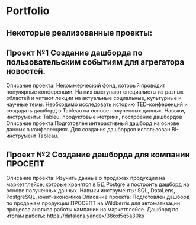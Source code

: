 # Portfolio
## Некоторые реализованные проекты:
## Проект №1 Создание дашборда по пользовательским событиям для агрегатора новостей.
Описание проекта:
Некоммерческий фонд, который проводит популярные конференции. На них выступают специалисты из разных областей и читают лекции на актуальные социальные, культурные и научные темы. Необходимо исследовать историю TED-конференций и создадать дашборд в Tableau на основе полученных данных.
Навыки, инструменты: Tableu, продуктовые метрики, построение дашбордов
Описание проекта:Подготовлен интерактивный дашборд на основе данных о конференциях. Для создания дашбордов использован BI-инструмент Tableau.
## Проект №2 Создание дашборда для компании ПРОСЕПТ
Описание проекта: Изучить данные о продажах продукции на маркетплейсе, которые хранятся в БД Postgre и построить дашборд на основе полученных данных.
Навыки инструменты: SQL, DataLens, PostgreSQL, юнит-экономика
Описание проекта: Подготовлен дашборд по продажам продукции ПРОСЕПТ на Wildberris для автоматизации процесса анализа работы кампании на маркетплейсе.
Дашборд по итогам работы: https://datalens.yandex/38ixd5q5a30ks


